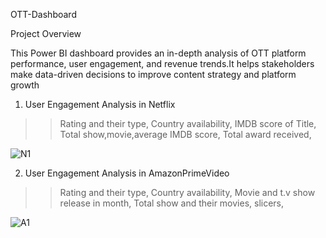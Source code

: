 OTT-Dashboard

Project Overview

This Power BI dashboard provides an in-depth analysis of OTT platform performance, user engagement, and revenue trends.It helps stakeholders make data-driven decisions to improve content strategy and platform growth
1. User Engagement Analysis in Netflix
  >> Rating and their type,
  >> Country availability,
  >> IMDB score of Title,
  >> Total show,movie,average IMDB score,
  >> Total award received,

![N1](https://github.com/user-attachments/assets/27e4e123-171a-4fa9-bff4-505656e9f1da)

2. User Engagement Analysis in AmazonPrimeVideo
  >> Rating and their type,
  >> Country availability,
  >> Movie and t.v show release in month,
  >> Total show and their movies,
  >>slicers,

![A1](https://github.com/user-attachments/assets/7a4dd8b9-1f7f-43da-a491-c792a8654b41)

